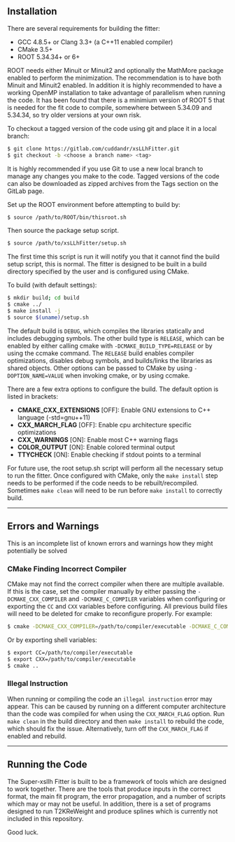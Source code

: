 ## Installation

There are several requirements for building the fitter:

- GCC 4.8.5+ or Clang 3.3+ (a C++11 enabled compiler)
- CMake 3.5+
- ROOT 5.34.34+ or 6+

ROOT needs either Minuit or Minuit2 and optionally the MathMore package enabled to perform the minimization. The recommendation is to have both Minuit and Minuit2 enabled. In addition it is highly recommended to have a working OpenMP installation to take advantage of parallelism when running the code. It has been found that there is a minimium version of ROOT 5 that is needed for the fit code to compile, somewhere between 5.34.09 and 5.34.34, so try older versions at your own risk.

To checkout a tagged version of the code using git and place it in a local branch:

```bash
$ git clone https://gitlab.com/cuddandr/xsLLhFitter.git
$ git checkout -b <choose a branch name> <tag>
```

It is highly recommended if you use Git to use a new local branch to manage any changes you make to the code. Tagged versions of the code can also be downloaded as zipped archives from the Tags section on the GitLab page.

Set up the ROOT environment before attempting to build by:

```bash
$ source /path/to/ROOT/bin/thisroot.sh
```

Then source the package setup script.

```bash
$ source /path/to/xsLLhFitter/setup.sh
```

The first time this script is run it will notify you that it cannot find the build setup script, this is normal. The fitter is designed to be built in a build directory specified by the user and is configured using CMake.

To build (with default settings):

```bash
$ mkdir build; cd build
$ cmake ../
$ make install -j
$ source $(uname)/setup.sh
```

The default build is `DEBUG`, which compiles the libraries statically and includes debugging symbols. The other build type is `RELEASE`, which can be enabled by either calling cmake with `-DCMAKE_BUILD_TYPE=RELEASE` or by using the ccmake command. The `RELEASE` build enables compiler optimizations, disables debug symbols, and builds/links the libraries as shared objects. Other options can be passed to CMake by using `-DOPTION_NAME=VALUE` when invoking cmake, or by using ccmake.

There are a few extra options to configure the build. The default option is listed in brackets:

- **CMAKE_CXX_EXTENSIONS** [OFF]: Enable GNU extensions to C++ language (-std=gnu++11)
- **CXX_MARCH_FLAG** [OFF]: Enable cpu architecture specific optimizations
- **CXX_WARNINGS** [ON]: Enable most C++ warning flags
- **COLOR_OUTPUT** [ON]: Enable colored terminal output
- **TTYCHECK** [ON]: Enable checking if stdout points to a terminal

For future use, the root setup.sh script will perform all the necessary setup to run the fitter. Once configured with CMake, only the `make install` step needs to be performed if the code needs to be rebuilt/recompiled. Sometimes `make clean` will need to be run before `make install` to correctly build.

---

## Errors and Warnings

This is an incomplete list of known errors and warnings how they might potentially be solved

### CMake Finding Incorrect Compiler

CMake may not find the correct compiler when there are multiple available. If this is the case, set the compiler manually by either passing the `-DCMAKE_CXX_COMPILER` and `-DCMAKE_C_COMPILER` variables when configuring or exporting the `CC` and `CXX` variables before configuring. All previous build files will need to be deleted for cmake to reconfigure properly. For example:

```bash
$ cmake -DCMAKE_CXX_COMPILER=/path/to/compiler/executable -DCMAKE_C_COMPILER=/path/to/compiler/executable ../
```

Or by exporting shell variables:

```bash
$ export CC=/path/to/compiler/executable
$ export CXX=/path/to/compiler/executable
$ cmake ..
```
### Illegal Instruction

When running or compiling the code an `illegal instruction` error may appear. This can be caused by running on a different computer architecture than the code was compiled for when using the `CXX_MARCH_FLAG` option. Run `make clean` in the build directory and then `make install` to rebuild the code, which should fix the issue. Alternatively, turn off the `CXX_MARCH_FLAG` if enabled and rebuild.

---

## Running the Code

The Super-xsllh Fitter is built to be a framework of tools which are designed to work together. There are the tools that produce inputs in the correct format, the main fit program, the error propagation, and a number of scripts which may or may not be useful. In addition, there is a set of programs designed to run T2KReWeight and produce splines which is currently not included in this repository.

Good luck.